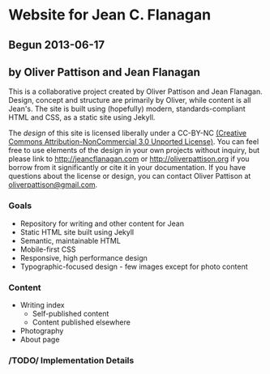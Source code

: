 # Website for Jean C. Flanagan
## Begun 2013-06-17
## by Oliver Pattison and Jean Flanagan

This is a collaborative project created by Oliver Pattison and Jean Flanagan. Design, concept and structure are primarily by Oliver, while content is all Jean's. The site is built using (hopefully) modern, standards-compliant HTML and CSS, as a static site using Jekyll.

The *design* of this site is licensed liberally under a CC-BY-NC [(Creative Commons Attribution-NonCommercial 3.0 Unported License)](http://creativecommons.org/licenses/by-nc/3.0/deed.en_US). You can feel free to use elements of the design in your own projects without inquiry, but please link to http://jeancflanagan.com or http://oliverpattison.org if you borrow from it significantly or cite it in your documentation. If you have questions about the license or design, you can contact Oliver Pattison at oliverpattison@gmail.com.

### Goals

- Repository for writing and other content for Jean
- Static HTML site built using Jekyll
- Semantic, maintainable HTML
- Mobile-first CSS
- Responsive, high performance design
- Typographic-focused design - few images except for photo content

### Content

- Writing index
    - Self-published content
    - Content published elsewhere
- Photography
- About page

### /TODO/ Implementation Details